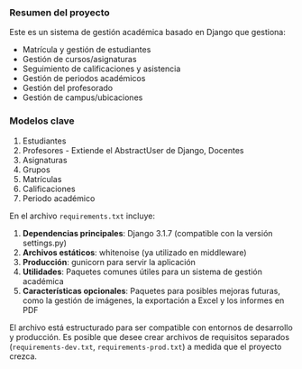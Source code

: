 ### Resumen del proyecto
Este es un sistema de gestión académica basado en Django que gestiona:
- Matrícula y gestión de estudiantes
- Gestión de cursos/asignaturas
- Seguimiento de calificaciones y asistencia
- Gestión de periodos académicos
- Gestión del profesorado
- Gestión de campus/ubicaciones

### Modelos clave
1. Estudiantes
2. Profesores - Extiende el AbstractUser de Django, Docentes
3. Asignaturas
4. Grupos
5. Matrículas
6. Calificaciones
7. Periodo académico


En el archivo `requirements.txt` incluye:
1. **Dependencias principales**: Django 3.1.7 (compatible con la versión settings.py)
2. **Archivos estáticos**: whitenoise (ya utilizado en middleware)
3. **Producción**: gunicorn para servir la aplicación
4. **Utilidades**: Paquetes comunes útiles para un sistema de gestión académica
5. **Características opcionales**: Paquetes para posibles mejoras futuras, como la gestión de imágenes, la exportación a Excel y los informes en PDF

El archivo está estructurado para ser compatible con entornos de desarrollo y producción. Es posible que desee crear archivos de requisitos separados (`requirements-dev.txt`, `requirements-prod.txt`) a medida que el proyecto crezca.
